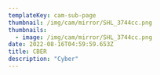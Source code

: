 ```yaml
---
templateKey: cam-sub-page
thumbnail: /img/cam/mirror/SHL_3744cc.png
thumbnails:
  - image: /img/cam/mirror/SHL_3744cc.png
date: 2022-08-16T04:59:59.653Z
title: CBER 
description: "Cyber"
---
```


